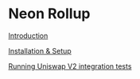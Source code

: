 # Neon Rollup

[Introduction](https://github.com/neonlabsorg/neon-evm.docs/wiki)

[Installation & Setup](https://github.com/neonlabsorg/neon-evm.docs/wiki/Installation-&-Setup)

[Running Uniswap V2 integration tests](https://github.com/neonlabsorg/neon-evm.docs/wiki/Running-Uniswap-V2-integration-tests)
